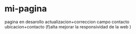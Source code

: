 # mi-pagina
pagina en desarollo
actualizacion+correccion
campo contacto
ubicacion+contacto (f)alta mejorar la responsividad de la web )
